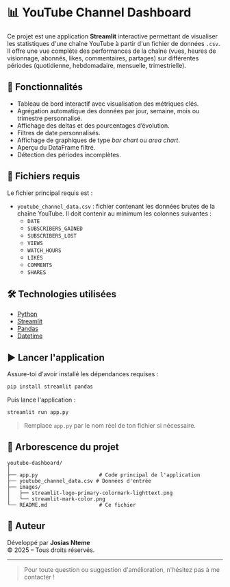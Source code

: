 # 📊 YouTube Channel Dashboard

Ce projet est une application **Streamlit** interactive permettant de visualiser les statistiques d'une chaîne YouTube à partir d'un fichier de données `.csv`. Il offre une vue complète des performances de la chaîne (vues, heures de visionnage, abonnés, likes, commentaires, partages) sur différentes périodes (quotidienne, hebdomadaire, mensuelle, trimestrielle).

## 🚀 Fonctionnalités

- Tableau de bord interactif avec visualisation des métriques clés.
- Agrégation automatique des données par jour, semaine, mois ou trimestre personnalisé.
- Affichage des deltas et des pourcentages d’évolution.
- Filtres de date personnalisés.
- Affichage de graphiques de type *bar chart* ou *area chart*.
- Aperçu du DataFrame filtré.
- Détection des périodes incomplètes.

## 📁 Fichiers requis

Le fichier principal requis est :

- `youtube_channel_data.csv` : fichier contenant les données brutes de la chaîne YouTube. Il doit contenir au minimum les colonnes suivantes :
  - `DATE`
  - `SUBSCRIBERS_GAINED`
  - `SUBSCRIBERS_LOST`
  - `VIEWS`
  - `WATCH_HOURS`
  - `LIKES`
  - `COMMENTS`
  - `SHARES`

## 🛠️ Technologies utilisées

- [Python](https://www.python.org/)
- [Streamlit](https://streamlit.io/)
- [Pandas](https://pandas.pydata.org/)
- [Datetime](https://docs.python.org/3/library/datetime.html)

## ▶️ Lancer l'application

Assure-toi d'avoir installé les dépendances requises :

```bash
pip install streamlit pandas
```

Puis lance l'application :

```bash
streamlit run app.py
```

> Remplace `app.py` par le nom réel de ton fichier si nécessaire.

## 🧩 Arborescence du projet

```
youtube-dashboard/
│
├── app.py                    # Code principal de l'application
├── youtube_channel_data.csv # Données d'entrée
├── images/
│   ├── streamlit-logo-primary-colormark-lighttext.png
│   └── streamlit-mark-color.png
└── README.md                 # Ce fichier
```

## 👤 Auteur

Développé par **Josias Nteme**  
© 2025 – Tous droits réservés.

---

> Pour toute question ou suggestion d'amélioration, n'hésitez pas à me contacter !
